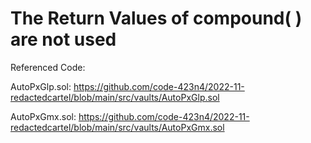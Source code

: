 # The Return Values of compound( ) are not used

Referenced Code: 

AutoPxGlp.sol:  https://github.com/code-423n4/2022-11-redactedcartel/blob/main/src/vaults/AutoPxGlp.sol

AutoPxGmx.sol: https://github.com/code-423n4/2022-11-redactedcartel/blob/main/src/vaults/AutoPxGmx.sol